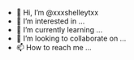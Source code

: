 - 👋 Hi, I’m @xxxshelleytxx
- 👀 I’m interested in ...
- 🌱 I’m currently learning ...
- 💞️ I’m looking to collaborate on ...
- 📫 How to reach me ...

<!---
xxxshelleytxx/xxxshelleytxx is a ✨ special ✨ repository because its `README.md` (this file) appears on your GitHub profile.
You can click the Preview link to take a look at your changes.
--->

